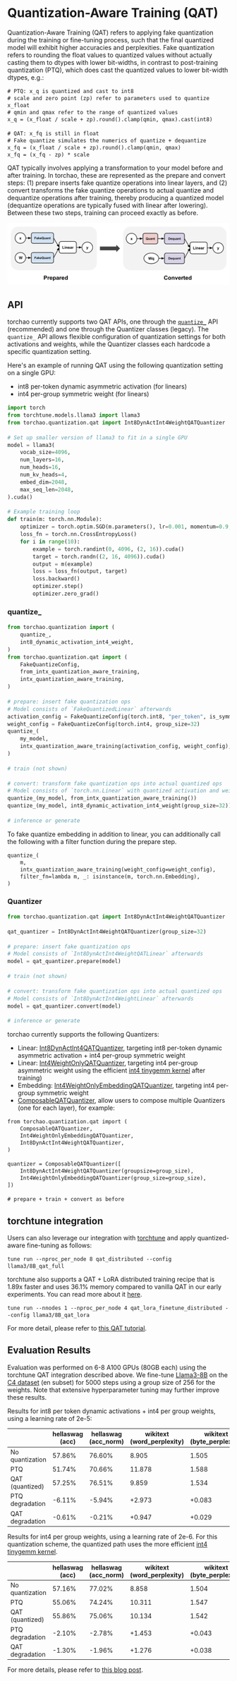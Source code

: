 # Quantization-Aware Training (QAT)

Quantization-Aware Training (QAT) refers to applying fake quantization during the
training or fine-tuning process, such that the final quantized model will exhibit
higher accuracies and perplexities. Fake quantization refers to rounding the float
values to quantized values without actually casting them to dtypes with lower
bit-widths, in contrast to post-training quantization (PTQ), which does cast the
quantized values to lower bit-width dtypes, e.g.:

```
# PTQ: x_q is quantized and cast to int8
# scale and zero point (zp) refer to parameters used to quantize x_float
# qmin and qmax refer to the range of quantized values
x_q = (x_float / scale + zp).round().clamp(qmin, qmax).cast(int8)

# QAT: x_fq is still in float
# Fake quantize simulates the numerics of quantize + dequantize
x_fq = (x_float / scale + zp).round().clamp(qmin, qmax)
x_fq = (x_fq - zp) * scale
```

QAT typically involves applying a transformation to your model before and after training.
In torchao, these are represented as the prepare and convert steps: (1) prepare inserts
fake quantize operations into linear layers, and (2) convert transforms the fake quantize
operations to actual quantize and dequantize operations after training, thereby producing
a quantized model (dequantize operations are typically fused with linear after lowering).
Between these two steps, training can proceed exactly as before.

![qat](images/qat_diagram.png)


## API

torchao currently supports two QAT APIs, one through the [`quantize_`](https://pytorch.org/ao/stable/generated/torchao.quantization.quantize_.html#torchao.quantization.quantize_)
API (recommended) and one through the Quantizer classes (legacy). The `quantize_` API
allows flexible configuration of quantization settings for both activations and weights,
while the Quantizer classes each hardcode a specific quantization setting.

Here's an example of running QAT using the following quantization setting on a single GPU:
- int8 per-token dynamic asymmetric activation (for linears)
- int4 per-group symmetric weight (for linears)

```python
import torch
from torchtune.models.llama3 import llama3
from torchao.quantization.qat import Int8DynActInt4WeightQATQuantizer

# Set up smaller version of llama3 to fit in a single GPU
model = llama3(
    vocab_size=4096,
    num_layers=16,
    num_heads=16,
    num_kv_heads=4,
    embed_dim=2048,
    max_seq_len=2048,
).cuda()

# Example training loop
def train(m: torch.nn.Module):
    optimizer = torch.optim.SGD(m.parameters(), lr=0.001, momentum=0.9, weight_decay=1e-5)
    loss_fn = torch.nn.CrossEntropyLoss()
    for i in range(10):
        example = torch.randint(0, 4096, (2, 16)).cuda()
        target = torch.randn((2, 16, 4096)).cuda()
        output = m(example)
        loss = loss_fn(output, target)
        loss.backward()
        optimizer.step()
        optimizer.zero_grad()
```

### quantize_

```python
from torchao.quantization import (
    quantize_,
    int8_dynamic_activation_int4_weight,
)
from torchao.quantization.qat import (
    FakeQuantizeConfig,
    from_intx_quantization_aware_training,
    intx_quantization_aware_training,
)

# prepare: insert fake quantization ops
# Model consists of `FakeQuantizedLinear` afterwards
activation_config = FakeQuantizeConfig(torch.int8, "per_token", is_symmetric=False)
weight_config = FakeQuantizeConfig(torch.int4, group_size=32)
quantize_(
    my_model,
    intx_quantization_aware_training(activation_config, weight_config),
)

# train (not shown)

# convert: transform fake quantization ops into actual quantized ops
# Model consists of `torch.nn.Linear` with quantized activation and weight tensors afterwards
quantize_(my_model, from_intx_quantization_aware_training())
quantize_(my_model, int8_dynamic_activation_int4_weight(group_size=32))

# inference or generate
```

To fake quantize embedding in addition to linear, you can additionally call
the following with a filter function during the prepare step.

```
quantize_(
    m,
    intx_quantization_aware_training(weight_config=weight_config),
    filter_fn=lambda m, _: isinstance(m, torch.nn.Embedding),
)
```


### Quantizer

```python
from torchao.quantization.qat import Int8DynActInt4WeightQATQuantizer

qat_quantizer = Int8DynActInt4WeightQATQuantizer(group_size=32)

# prepare: insert fake quantization ops
# Model consists of `Int8DynActInt4WeightQATLinear` afterwards
model = qat_quantizer.prepare(model)

# train (not shown)

# convert: transform fake quantization ops into actual quantized ops
# Model consists of `Int8DynActInt4WeightLinear` afterwards
model = qat_quantizer.convert(model)

# inference or generate
```

torchao currently supports the following Quantizers:
- Linear: [Int8DynActInt4QATQuantizer](https://github.com/pytorch/ao/blob/v0.7.0/torchao/quantization/qat/linear.py#L126), targeting int8 per-token dynamic asymmetric activation + int4 per-group symmetric weight
- Linear: [Int4WeightOnlyQATQuantizer](https://github.com/pytorch/ao/blob/v0.7.0/torchao/quantization/qat/linear.py#L308), targeting int4 per-group asymmetric weight using the efficient [int4 tinygemm kernel](https://github.com/pytorch/pytorch/blob/a672f6c84e318bbf455f13dfdd3fd7c68a388bf5/aten/src/ATen/native/cuda/int4mm.cu#L1097) after training)
- Embedding: [Int4WeightOnlyEmbeddingQATQuantizer](https://github.com/pytorch/ao/blob/v0.7.0/torchao/quantization/qat/embedding.py#L94), targeting int4 per-group symmetric weight
- [ComposableQATQuantizer](https://github.com/pytorch/ao/blob/v0.7.0/torchao/quantization/qat/api.py#L242), allow users to compose multiple Quantizers (one for each layer), for example:

```
from torchao.quantization.qat import (
    ComposableQATQuantizer,
    Int4WeightOnlyEmbeddingQATQuantizer,
    Int8DynActInt4WeightQATQuantizer,
)

quantizer = ComposableQATQuantizer([
    Int8DynActInt4WeightQATQuantizer(groupsize=group_size),
    Int4WeightOnlyEmbeddingQATQuantizer(group_size=group_size),
])

# prepare + train + convert as before
```

## torchtune integration

Users can also leverage our integration with [torchtune](https://github.com/pytorch/torchtune)
and apply quantized-aware fine-tuning as follows:

```
tune run --nproc_per_node 8 qat_distributed --config llama3/8B_qat_full
```

torchtune also supports a QAT + LoRA distributed training recipe that is 1.89x faster
and uses 36.1% memory compared to vanilla QAT in our early experiments. You can read
more about it [here](https://dev-discuss.pytorch.org/t/speeding-up-qat-by-1-89x-with-lora/2700).

```
tune run --nnodes 1 --nproc_per_node 4 qat_lora_finetune_distributed --config llama3/8B_qat_lora
```

For more detail, please refer to [this QAT tutorial](https://pytorch.org/torchtune/main/tutorials/qat_finetune.html).

## Evaluation Results

Evaluation was performed on 6-8 A100 GPUs (80GB each) using the torchtune QAT
integration described above. We fine-tune [Llama3-8B](https://huggingface.co/meta-llama/Meta-Llama-3-8B-Instruct)
on the [C4 dataset](https://huggingface.co/datasets/allenai/c4) (en subset)
for 5000 steps using a group size of 256 for the weights. Note that extensive
hyperparameter tuning may further improve these results.

Results for int8 per token dynamic activations + int4 per group weights, using a learning rate of 2e-5:

|                  | hellaswag<br>(acc) | hellaswag<br>(acc_norm) | wikitext<br>(word_perplexity) | wikitext<br>(byte_perplexity) | wikitext<br>(bits_per_byte) |
| ---------------- | ------ | ------ | ------ | ------ | ------ |
| No quantization  | 57.86% | 76.60% | 8.905  | 1.505  | 0.590  |
| PTQ              | 51.74% | 70.66% | 11.878 | 1.588  | 0.668  |
| QAT (quantized)  | 57.25% | 76.51% | 9.859  | 1.534  | 0.617  |
| PTQ degradation  | -6.11% | -5.94% | +2.973 | +0.083 | +0.078 |
| QAT degradation  | -0.61% | -0.21% | +0.947 | +0.029 | +0.027 |

Results for int4 per group weights, using a learning rate of 2e-6. For this quantization scheme, the
quantized path uses the more efficient [int4 tinygemm kernel](https://github.com/pytorch/pytorch/blob/a672f6c84e318bbf455f13dfdd3fd7c68a388bf5/aten/src/ATen/native/cuda/int4mm.cu#L1097).

|                  | hellaswag<br>(acc) | hellaswag<br>(acc_norm) | wikitext<br>(word_perplexity) | wikitext<br>(byte_perplexity) | wikitext<br>(bits_per_byte) |
| ---------------- | -------- | ------- | ------ | ------ | ------ |
| No quantization  | 57.16%  | 77.02% | 8.858  | 1.504  | 0.589  |
| PTQ              | 55.06%  | 74.24% | 10.311 | 1.547  | 0.630  |
| QAT (quantized)  | 55.86%  | 75.06% | 10.134 | 1.542  | 0.625  |
| PTQ degradation  | -2.10%  | -2.78% | +1.453 | +0.043 | +0.041 |
| QAT degradation  | -1.30%  | -1.96% | +1.276 | +0.038 | +0.036 |

For more details, please refer to [this blog post](https://pytorch.org/blog/quantization-aware-training).
